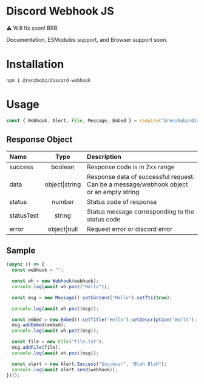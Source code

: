 # Discord Webhook JS

⚠️ Will fix soon! BRB.

Documentation, ESModules support, and Browser support soon.

# Installation

```
npm i @renzbobz/discord-webhook
```

# Usage

```js
const { Webhook, Alert, File, Message, Embed } = require("@renzbobz/discord-webhook");
```

## Response Object

| Name       |      Type      | Description                                                                             |
| :--------- | :------------: | :-------------------------------------------------------------------------------------- |
| success    |    boolean     | Response code is in 2xx range                                                           |
| data       | object\|string | Response data of successful request. Can be a message/webhook object or an empty string |
| status     |     number     | Status code of response                                                                 |
| statusText |     string     | Status message corresponding to the status code                                         |
| error      |  object\|null  | Request error or discord error                                                          |

## Sample

```js
(async () => {
  const webhook = "";

  const wh = new Webhook(webhook);
  console.log(await wh.post("Hello"));

  const msg = new Message().setContent("Hello").setTts(true);

  console.log(await wh.post(msg));

  const embed = new Embed().setTitle("Hello").setDescription("World");
  msg.addEmbed(embed);
  console.log(await wh.post(msg));

  const file = new File("file.txt");
  msg.addFile(file);
  console.log(await wh.post(msg));

  const alert = new Alert.Success("Success!", "Blah Blah");
  console.log(await alert.send(webhook));
})();
```
